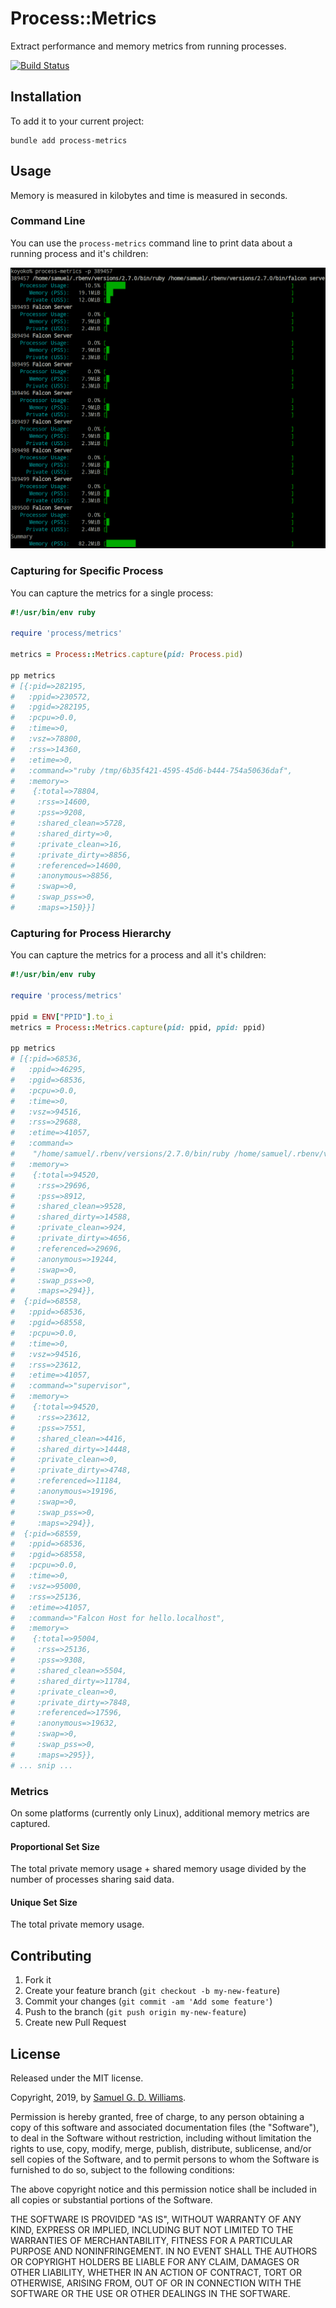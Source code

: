 # Process::Metrics

Extract performance and memory metrics from running processes.

[![Build Status](https://travis-ci.com/socketry/process-metrics.svg)](https://travis-ci.com/socketry/process-metrics)

## Installation

To add it to your current project:

	bundle add process-metrics

## Usage

Memory is measured in kilobytes and time is measured in seconds.

### Command Line

You can use the `process-metrics` command line to print data about a running process and it's children:

![Command Line Example](command-line.png)

### Capturing for Specific Process

You can capture the metrics for a single process:

```ruby
#!/usr/bin/env ruby

require 'process/metrics'

metrics = Process::Metrics.capture(pid: Process.pid)

pp metrics
# [{:pid=>282195,
#   :ppid=>230572,
#   :pgid=>282195,
#   :pcpu=>0.0,
#   :time=>0,
#   :vsz=>78800,
#   :rss=>14360,
#   :etime=>0,
#   :command=>"ruby /tmp/6b35f421-4595-45d6-b444-754a50636daf",
#   :memory=>
#    {:total=>78804,
#     :rss=>14600,
#     :pss=>9208,
#     :shared_clean=>5728,
#     :shared_dirty=>0,
#     :private_clean=>16,
#     :private_dirty=>8856,
#     :referenced=>14600,
#     :anonymous=>8856,
#     :swap=>0,
#     :swap_pss=>0,
#     :maps=>150}}]
```

### Capturing for Process Hierarchy

You can capture the metrics for a process and all it's children:

```ruby
#!/usr/bin/env ruby

require 'process/metrics'

ppid = ENV["PPID"].to_i
metrics = Process::Metrics.capture(pid: ppid, ppid: ppid)

pp metrics
# [{:pid=>68536,
#   :ppid=>46295,
#   :pgid=>68536,
#   :pcpu=>0.0,
#   :time=>0,
#   :vsz=>94516,
#   :rss=>29688,
#   :etime=>41057,
#   :command=>
#    "/home/samuel/.rbenv/versions/2.7.0/bin/ruby /home/samuel/.rbenv/versions/2.7.0/bin/falcon-host ./falcon.rb",
#   :memory=>
#    {:total=>94520,
#     :rss=>29696,
#     :pss=>8912,
#     :shared_clean=>9528,
#     :shared_dirty=>14588,
#     :private_clean=>924,
#     :private_dirty=>4656,
#     :referenced=>29696,
#     :anonymous=>19244,
#     :swap=>0,
#     :swap_pss=>0,
#     :maps=>294}},
#  {:pid=>68558,
#   :ppid=>68536,
#   :pgid=>68558,
#   :pcpu=>0.0,
#   :time=>0,
#   :vsz=>94516,
#   :rss=>23612,
#   :etime=>41057,
#   :command=>"supervisor",
#   :memory=>
#    {:total=>94520,
#     :rss=>23612,
#     :pss=>7551,
#     :shared_clean=>4416,
#     :shared_dirty=>14448,
#     :private_clean=>0,
#     :private_dirty=>4748,
#     :referenced=>11184,
#     :anonymous=>19196,
#     :swap=>0,
#     :swap_pss=>0,
#     :maps=>294}},
#  {:pid=>68559,
#   :ppid=>68536,
#   :pgid=>68558,
#   :pcpu=>0.0,
#   :time=>0,
#   :vsz=>95000,
#   :rss=>25136,
#   :etime=>41057,
#   :command=>"Falcon Host for hello.localhost",
#   :memory=>
#    {:total=>95004,
#     :rss=>25136,
#     :pss=>9308,
#     :shared_clean=>5504,
#     :shared_dirty=>11784,
#     :private_clean=>0,
#     :private_dirty=>7848,
#     :referenced=>17596,
#     :anonymous=>19632,
#     :swap=>0,
#     :swap_pss=>0,
#     :maps=>295}},
# ... snip ...
```

### Metrics

On some platforms (currently only Linux), additional memory metrics are captured.

#### Proportional Set Size

The total private memory usage + shared memory usage divided by the number of processes sharing said data.

#### Unique Set Size

The total private memory usage.

## Contributing

1. Fork it
2. Create your feature branch (`git checkout -b my-new-feature`)
3. Commit your changes (`git commit -am 'Add some feature'`)
4. Push to the branch (`git push origin my-new-feature`)
5. Create new Pull Request

## License

Released under the MIT license.

Copyright, 2019, by [Samuel G. D. Williams](https://www.codeotaku.com).

Permission is hereby granted, free of charge, to any person obtaining a copy
of this software and associated documentation files (the "Software"), to deal
in the Software without restriction, including without limitation the rights
to use, copy, modify, merge, publish, distribute, sublicense, and/or sell
copies of the Software, and to permit persons to whom the Software is
furnished to do so, subject to the following conditions:

The above copyright notice and this permission notice shall be included in
all copies or substantial portions of the Software.

THE SOFTWARE IS PROVIDED "AS IS", WITHOUT WARRANTY OF ANY KIND, EXPRESS OR
IMPLIED, INCLUDING BUT NOT LIMITED TO THE WARRANTIES OF MERCHANTABILITY,
FITNESS FOR A PARTICULAR PURPOSE AND NONINFRINGEMENT. IN NO EVENT SHALL THE
AUTHORS OR COPYRIGHT HOLDERS BE LIABLE FOR ANY CLAIM, DAMAGES OR OTHER
LIABILITY, WHETHER IN AN ACTION OF CONTRACT, TORT OR OTHERWISE, ARISING FROM,
OUT OF OR IN CONNECTION WITH THE SOFTWARE OR THE USE OR OTHER DEALINGS IN
THE SOFTWARE.

